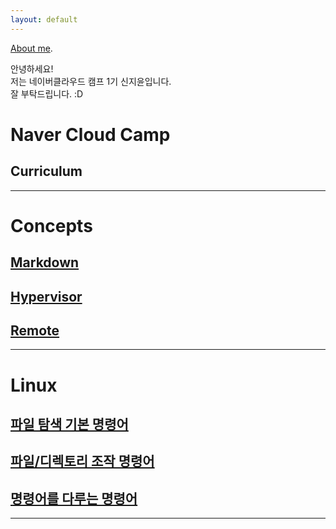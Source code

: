 ```yaml
---
layout: default
---
```


[About me](./another-page.html).

안녕하세요!\
저는 네이버클라우드 캠프 1기 신지윤입니다.\
잘 부탁드립니다. :D

# Naver Cloud Camp
## Curriculum

----------------------------

# Concepts
## [Markdown](./markdown.md)
## [Hypervisor](./hypervisor.md)
## [Remote](./remote.md)

--------------------------

# Linux
## [파일 탐색 기본 명령어](./linux_command1.md)
## [파일/디렉토리 조작 명령어](./linux_command2.md)
## [명령어를 다루는 명령어](./linux_command3.md)

* * *







